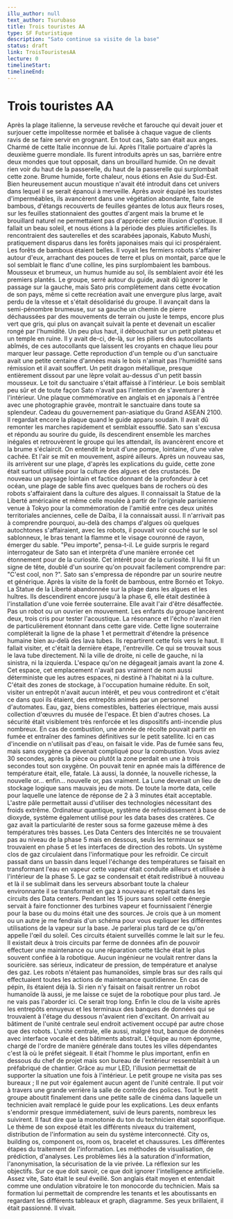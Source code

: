 ```yaml
---
illu_author: null
text_author: Tsurubaso
title: Trois touristes AA
type: SF Futuristique
description: "Sato continue sa visite de la base"
status: draft
link: TroisTouristesAA
lecture: 0
timelineStart: 
timelineEnd: 
---
```

# Trois touristes AA




Après la plage italienne, la serveuse revêche et farouche qui devait jouer et surjouer cette impolitesse normée et balisée à chaque vague de clients ravis de se faire servir en grognant. En tout cas, Sato san était aux anges. Charmé de cette Italie inconnue de lui. Après l'Italie portuaire d'après la deuxième guerre mondiale. Ils furent introduits après un sas, barrière entre deux mondes que tout opposait, dans un brouillard humide. On ne devait rien voir du haut de la passerelle, du haut de la passerelle qui surplombait cette zone. Brume humide, forte chaleur, nous étions en Asie du Sud-Est. Bien heureusement aucun moustique n'avait été introduit dans cet univers dans lequel il se serait épanoui à merveille. Après avoir équipé les touristes d'imperméables, ils avancèrent dans une végétation abondante, faite de bambous, d'étangs recouverts de feuilles géantes de lotus aux fleurs roses, sur les feuilles stationnaient des gouttes d'argent mais la brume et le brouillard naturel ne permettaient pas d'apprécier cette illusion d'optique. Il fallait un beau soleil, et nous étions à la période des pluies artificielles. Ils rencontraient des sauterelles et des scarabées japonais, Kabuto Mushi, pratiquement disparus dans les forêts japonaises mais qui ici prospéraient. Les forêts de bambous étaient belles. Il voyait les fermiers robots s'affairer autour d'eux, arrachant des pouces de terre et plus on montait, parce que le sol semblait le flanc d'une colline, les pins surplombaient les bambous. Mousseux et brumeux, un humus humide au sol, ils semblaient avoir été les premiers plantés. Le groupe, serré autour du guide, avait dû ignorer le passage sur la gauche, mais Sato pris complètement dans cette évocation de son pays, même si cette recréation avait une envergure plus large, avait perdu de la vitesse et s'était désolidarisé du groupe. Il avançait dans la semi-pénombre brumeuse, sur sa gauche un chemin de pierre déchaussées par des mouvements de terrain ou juste le temps, encore plus vert que gris, qui plus on avançait suivait la pente et devenait un escalier rongé par l'humidité. Un peu plus haut, il débouchait sur un petit plateau et un temple en ruine. Il y avait de-ci, de-là, sur les piliers des autocollants abîmés, de ces autocollants que laissent les croyants en chaque lieu pour marquer leur passage. Cette reproduction d'un temple ou d'un sanctuaire avait une petite centaine d'années mais le bois n'aimait pas l'humidité sans rémission et il avait souffert. Un petit dragon métallique, presque entièrement dissout par une lèpre volait au-dessus d'un petit bassin mousseux. Le toit du sanctuaire s'était affaissé à l'intérieur. Le bois semblait peu sûr et de toute façon Sato n'avait pas l'intention de s'aventurer à l'intérieur. Une plaque commémorative en anglais et en japonais à l'entrée avec une photographie gravée, montrait le sanctuaire dans toute sa splendeur. Cadeau du gouvernement pan-asiatique du Grand ASEAN 2100. Il regardait encore la plaque quand le guide apparu soudain. Il avait dû remonter les marches rapidement et semblait essoufflé. Sato san s'excusa et répondu au sourire du guide, ils descendirent ensemble les marches inégales et retrouvèrent le groupe qui les attendait, ils avancèrent encore et la brume s'éclaircit. On entendit le bruit d'une pompe, lointaine, d'une valve cachée. Et l'air se mit en mouvement, aspiré ailleurs. Après un nouveau sas, ils arrivèrent sur une plage, d'après les explications du guide, cette zone était surtout utilisée pour la culture des algues et des crustacés. De nouveau un paysage lointain et factice donnant de la profondeur à cet océan, une plage de sable fins avec quelques bans de rochers où des robots s'affairaient dans la culture des algues. Il connaissait la Statue de la Liberté américaine et même celle moulée à partir de l'originale parisienne venue à Tokyo pour la commémoration de l'amitié entre ces deux unités territoriales anciennes, celle de Daïba, il la connaissait aussi. Il n'arrivait pas à comprendre pourquoi, au-delà des champs d'algues où quelques autochtones s'affairaient, avec les robots, il pouvait voir couché sur le sol sablonneux, le bras tenant la flamme et le visage couronné de rayon, émerger du sable. "Peu importe", pensa-t-il. Le guide surpris le regard interrogateur de Sato san et interpréta d'une manière erronée cet étonnement pour de la curiosité. Cet intérêt pour de la curiosité. Il lui fit un signe de tête, doublé d'un sourire qu'on pouvait facilement comprendre par: "C'est cool, non ?". Sato san s'empressa de répondre par un sourire neutre et générique. Après la visite de la forêt de bambous, entre Bornéo et Tokyo. La Statue de la Liberté abandonnée sur la plage dans les algues et les huîtres. Ils descendirent encore jusqu'à la phase 6, elle était destinée à l'installation d'une voie ferrée souterraine. Elle avait l'air d'être désaffectée. Pas un robot ou un ouvrier en mouvement. Les enfants du groupe lancèrent deux, trois cris pour tester l'acoustique. La résonance et l'écho n'avait rien de particulièrement étonnant dans cette gare vide. Cette ligne souterraine compléterait la ligne de la phase 1 et permettrait d'étendre la présence humaine bien au-delà des lava tubes. Ils repartirent cette fois vers le haut. Il fallait visiter, et c'était la dernière étape, l'entreville. Ce qui se trouvait sous le lava tube directement. Ni la ville de droite, ni celle de gauche, ni la sinistra, ni la izquierda. L'espace qu'on ne dégageait jamais avant la zone 4. Cet espace, cet emplacement n'avait pas vraiment de nom aussi déterministe que les autres espaces, ni destiné à l'habitat ni à la culture. C'était des zones de stockage, à l'occupation humaine réduite. En soit, visiter un entrepôt n'avait aucun intérêt, et peu vous contrediront et c'était ce dans quoi ils étaient, des entrepôts animés par un personnel d'automates. Eau, gaz, biens comestibles, batteries électrique, mais aussi collection d'œuvres du musée de l'espace. Et bien d'autres choses. La sécurité était visiblement très renforcée et les dispositifs anti-incendie plus nombreux. En cas de combustion, une année de récolte pouvait partir en fumée et entraîner des famines définitives sur le petit satellite. Ici en cas d'incendie on n'utilisait pas d'eau, on faisait le vide. Pas de fumée sans feu, mais sans oxygène ça devenait compliqué pour la combustion. Vous aviez 30 secondes, après la pièce ou plutôt la zone perdait en une à trois secondes tout son oxygène. On pouvait tenir en apnée mais la différence de température était, elle, fatale. Là aussi, la donnée, la nouvelle richesse, la nouvelle or... enfin... nouvelle or, pas vraiment. La Lune devenait un lieu de stockage logique sans mauvais jeu de mots. De toute la morte data, celle pour laquelle une latence de réponse de 2 à 3 minutes était acceptable. L'astre pâle permettait aussi d'utiliser des technologies nécessitant des froids extrême. Ordinateur quantique, système de refroidissement à base de dioxyde, système également utilisé pour les data bases des cratères. Ce gaz avait la particularité de rester sous sa forme gazeuse même à des températures très basses. Les Data Centers des Intercités ne se trouvaient pas au niveau de la phase 5 mais en dessous, seuls les terminaux se trouvaient en phase 5 et les interfaces de direction des robots. Un système clos de gaz circulaient dans l'informatique pour les refroidir. Ce circuit passait dans un bassin dans lequel l'échange des températures se faisait en transformant l'eau en vapeur cette vapeur était conduite ailleurs et utilisée à l'intérieur de la phase 5. Le gaz se condensait et était redistribué à nouveau et là il se sublimait dans les serveurs absorbant toute la chaleur environnante il se transformait en gaz à nouveau et repartait dans les circuits des Data centers. Pendant les 15 jours sans soleil cette énergie servait à faire fonctionner des turbines vapeur et fournissaient l'énergie pour la base ou du moins était une des sources. Je crois que à un moment ou un autre je me fendrais d'un schéma pour vous expliquer les différentes utilisations de la vapeur sur la base. Je parlerai plus tard de ce qu'on appelle l'œil du soleil. Ces circuits étaient surveillés comme le lait sur le feu. Il existait deux à trois circuits par ferme de données afin de pouvoir effectuer une maintenance ou une réparation cette tâche était le plus souvent confiée à la robotique. Aucun ingénieur ne voulait rentrer dans la souricière. sas sérieux, indicateur de pression, de température et analyse des gaz. Les robots n'étaient pas humanoïdes, simple bras sur des rails qui effectuaient toutes les actions de maintenance quotidienne. En cas de pépin, ils étaient déjà là. Si rien n'y faisait on faisait rentrer un robot humanoïde là aussi, je me laisse ce sujet de la robotique pour plus tard. Je ne vais pas l'aborder ici. Ce serait trop long. Enfin le clou de la visite après les entrepôts ennuyeux et les terminaux des banques de données qui se trouvaient à l'étage du dessous n'avaient rien d'excitant. On arrivait au bâtiment de l'unité centrale seul endroit activement occupé par autre chose que des robots. L'unité centrale, elle aussi, malgré tout, banque de données avec interface vocale et des bâtiments abstrait. L'équipe au nom éponyme, chargé de l'ordre de manière générale dans toutes les villes dépendantes c'est là où le préfet siégeait. Il était l'homme le plus important, enfin en dessous du chef de projet mais son bureau de l'extérieur ressemblait à un préfabriqué de chantier. Grâce au mur LED, l'illusion permettait de supporter la situation une fois à l'intérieur. Le petit groupe ne visita pas ses bureaux ; Il ne put voir également aucun agent de l'unité centrale. Il put voir à travers une grande verrière la salle de contrôle des polices. Tout le petit groupe aboutit finalement dans une petite salle de cinéma dans laquelle un technicien avait remplacé le guide pour les explications. Les deux enfants s'endormir presque immédiatement, suivi de leurs parents, nombreux les suivirent. 
Il faut dire que la monotonie du ton du technicien était soporifique. Le thème de son exposé était les différents niveaux du traitement, distribution de l'information au sein du système interconnecté. City os, building os, component os, room os, bracelet et chaussures. Les différentes étapes du traitement de l'information. Les méthodes de visualisation, de prédiction, d'analyses. Les problèmes liés à la saturation d'information, l'anonymisation, la sécurisation de la vie privée. La réflexion sur les objectifs. Sur ce que doit savoir, ce que doit ignorer l'intelligence artificielle. Assez vite, Sato était le seul éveillé. Son anglais était moyen et entendait comme une ondulation vibratoire le ton monocorde du technicien. Mais sa formation lui permettait de comprendre les tenants et les aboutissants en regardant les différents tableaux et graph, diagramme. Ses yeux brillaient, il était passionné. Il vivait. 

